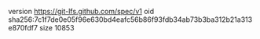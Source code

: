 version https://git-lfs.github.com/spec/v1
oid sha256:7c1f7de0e05f96e630bd4eafc56b86f93fdb34ab73b3ba312b21a313e870fdf7
size 10853
